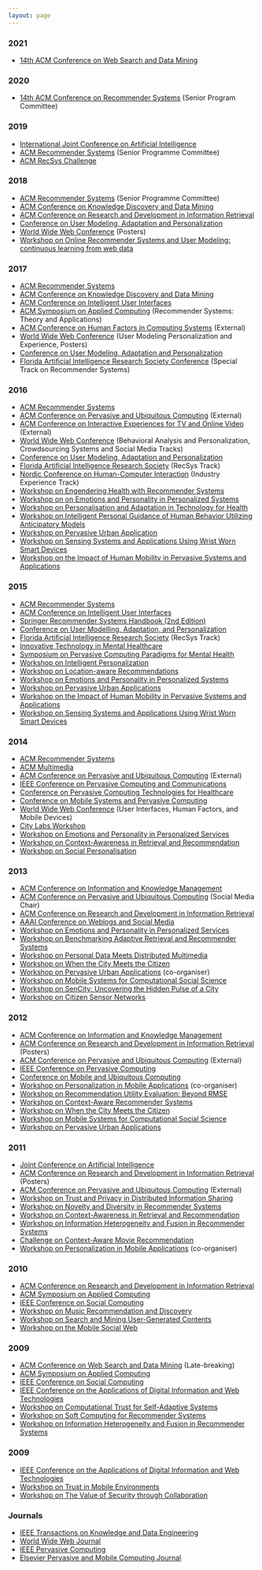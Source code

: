 ```yaml
---
layout: page
---
```


### 2021

* [14th ACM Conference on Web Search and Data Mining](http://www.wsdm-conference.org/2021/)


### 2020

* [14th ACM Conference on Recommender Systems](https://recsys.acm.org/recsys20/committees/#content-tab-1-1-tab) (Senior Program Committee)


### 2019

* [International Joint Conference on Artificial Intelligence](https://ijcai19.org/)
* [ACM Recommender Systems](https://recsys.acm.org/recsys19/) (Senior Programme Committee)
* [ACM RecSys Challenge](http://www.recsyschallenge.com/2019/)


### 2018

* [ACM Recommender Systems](https://recsys.acm.org/recsys18/) (Senior Programme Committee)
* [ACM Conference on Knowledge Discovery and Data Mining](http://www.kdd.org/kdd2018/) 
* [ACM Conference on Research and Development in Information Retrieval](http://sigir.org/sigir2018/)
* [Conference on User Modeling, Adaptation and Personalization](http://www.um.org/umap2018/)
* [World Wide Web Conference](https://www2018.thewebconf.org/) (Posters)
* [Workshop on Online Recommender Systems and User Modeling: continuous learning from web data](http://webesitix.inesctec.pt/orsum2018/index.php)


### 2017

* [ACM Recommender Systems](https://recsys.acm.org/recsys17/)
* [ACM Conference on Knowledge Discovery and Data Mining](http://www.kdd.org/kdd2017/)
* [ACM Conference on Intelligent User Interfaces](http://iui.acm.org/2017/)
* [ACM Symposium on Applied Computing](http://www.sigapp.org/sac/sac2017/) (Recommender Systems: Theory and Applications)
* [ACM Conference on Human Factors in Computing Systems](https://chi2017.acm.org/) (External)
* [World Wide Web Conference](http://www.www2017.com.au/) (User Modeling Personalization and Experience, Posters)
* [Conference on User Modeling, Adaptation and Personalization](http://www.um.org/umap2017/)
* [Florida Artificial Intelligence Research Society Conference](https://flairsrecsys.wordpress.com/) (Special Track on Recommender Systems)


### 2016

* [ACM Recommender Systems](http://recsys.acm.org/recsys16/)
* [ACM Conference on Pervasive and Ubiquitous Computing](http://ubicomp.org/ubicomp2016/) (External)
* [ACM Conference on Interactive Experiences for TV and Online Video](https://www.id.iit.edu/tvx2016/) (External)
* [World Wide Web Conference](http://www2016.ca) (Behavioral Analysis and Personalization, Crowdsourcing Systems and Social Media Tracks)
* [Conference on User Modeling, Adaptation and Personalization](http://www.um.org/umap2016/)
* [Florida Artificial Intelligence Research Society](http://www.flairs-29.info/) (RecSys Track)
* [Nordic Conference on Human-Computer Interaction](http://www.nordichi2016.org/) (Industry Experience Track)
* [Workshop on Engendering Health with Recommender Systems](https://recsys.acm.org/recsys16/healthrecsys)
* [Workshop on on Emotions and Personality in Personalized Systems](https://empire2016recsys.wordpress.com/)
* [Workshop on Personalisation and Adaptation in Technology for Health](http://pathworkshop.com/)
* [Workshop on Intelligent Personal Guidance of Human Behavior Utilizing Anticipatory Models](https://smarticipation.wordpress.com/)
* [Workshop on Pervasive Urban Application](http://cpemis.eng.cmu.ac.th/~santi/purba2016/)
* [Workshop on Sensing Systems and Applications Using Wrist Worn Smart Devices](https://sites.google.com/site/wristsenseworkshop2016/)
* [Workshop on the Impact of Human Mobility in Pervasive Systems and Applications](http://vecchio.iet.unipi.it/permoby/)


### 2015

* [ACM Recommender Systems](http://recsys.acm.org/recsys15/)
* [ACM Conference on Intelligent User Interfaces](http://iui.acm.org/2015/)
* [Springer Recommender Systems Handbook (2nd Edition)](http://www.springer.com/computer/ai/book/978-0-387-85819-7)
* [Conference on User Modelling, Adaptation, and Personalization](http://umap2015.com/)
* [Florida Artificial Intelligence Research Society](https://sites.google.com/a/uncc.edu/flairs-2015-recsys-special-track/) (RecSys Track)
* [Innovative Technology in Mental Healthcare](http://inmed-16.kes.org/cmsISdisplay.php)
* [Symposium on Pervasive Computing Paradigms for Mental Health](http://mindcaresymposium.org/2015/show/home)
* [Workshop on Intelligent Personalization](http://ls13-www.cs.uni-dortmund.de/homepage/ip2015/index.shtml)
* [Workshop on Location-aware Recommendations](http://www.ec.tuwien.ac.at/LocalRec2015/)
* [Workshop on Emotions and Personality in Personalized Systems](https://empire2015recsys.wordpress.com/)
* [Workshop on Pervasive Urban Applications](http://cpemis.eng.cmu.ac.th/~santi/purba2015/)
* [Workshop on the Impact of Human Mobility in Pervasive Systems and Applications](http://vecchio.iet.unipi.it/permoby/)
* [Workshop on Sensing Systems and Applications Using Wrist Worn Smart Devices](https://sites.google.com/site/wristsenseworkshop2015/)


### 2014

* [ACM Recommender Systems](http://recsys.acm.org/recsys14/)
* [ACM Multimedia](http://www.acmmm.org/2014/)
* [ACM Conference on Pervasive and Ubiquitous Computing](http://ubicomp.org/ubicomp2014/) (External)
* [IEEE Conference on Pervasive Computing and Communications](http://www.percom.org/)
* [Conference on Pervasive Computing Technologies for Healthcare](http://pervasivehealth.org/2014/show/home)
* [Conference on Mobile Systems and Pervasive Computing](http://cs-conferences.acadiau.ca/mobispc-14/)
* [World Wide Web Conference](http://www2014.kr/) (User Interfaces, Human Factors, and Mobile Devices)
* [City Labs Workshop](http://researcher.ibm.com/researcher/view_group.php?id=5508)
* [Workshop on Emotions and Personality in Personalized Services](http://empire2014.wordpress.com/)
* [Workshop on Context-Awareness in Retrieval and Recommendation](http://carr-workshop.org/)
* [Workshop on Social Personalisation](http://columbus.exp.sis.pitt.edu/sp2014/)


### 2013

* [ACM Conference on Information and Knowledge Management](http://www.cikm2013.org)
* [ACM Conference on Pervasive and Ubiquitous Computing](http://www.ubicomp.org/ubicomp2013/) (Social Media Chair)
* [ACM Conference on Research and Development in Information Retrieval](http://sigir2013.ie/)
* [AAAI Conference on Weblogs and Social Media](http://www.icwsm.org/2013/index.php)
* [Workshop on Emotions and Personality in Personalized Services](http://empire2013.wordpress.com/)
* [Workshop on Benchmarking Adaptive Retrieval and Recommender Systems](http://www.bars-workshop.org/)
* [Workshop on Personal Data Meets Distributed Multimedia](http://pdm2.media.mit.edu/)
* [Workshop on When the City Meets the Citizen](http://researcher.watson.ibm.com/researcher/view_project.php?id=4394)
* [Workshop on Pervasive Urban Applications](http://www.cl.cam.ac.uk/events/purba2013/) (co-organiser)
* [Workshop on Mobile Systems for Computational Social Science](http://events.cs.bham.ac.uk/MCSS2013/)
* [Workshop on SenCity: Uncovering the Hidden Pulse of a City](https://sites.google.com/site/sencity13)
* [Workshop on Citizen Sensor Networks](http://nin.site.ac.upc.edu/citisen2013/index.html)


### 2012

* [ACM Conference on Information and Knowledge Management](http://www.cikm2012.org/)
* [ACM Conference on Research and Development in Information Retrieval](http://sigir.org/sigir2012/) (Posters)
* [ACM Conference on Pervasive and Ubiquitous Computing](http://www.ubicomp.org/ubicomp2012/) (External)
* [IEEE Conference on Pervasive Computing](http://www.percom.org/)
* [Conference on Mobile and Ubiquitous Computing](http://mobiquitous.org/2012/show/home)
* [Workshop on Personalization in Mobile Applications](http://pema2012.cs.ucl.ac.uk) (co-organiser)
* [Workshop on Recommendation Utility Evaluation: Beyond RMSE](http://ir.ii.uam.es/rue2012/)
* [Workshop on Context-Aware Recommender Systems](http://cars-workshop.org/)
* [Workshop on When the City Meets the Citizen](https://researcher.ibm.com/researcher/view_project.php?id=2983)
* [Workshop on Mobile Systems for Computational Social Science](ttp://www.cl.cam.ac.uk/conference/mcss2012/)
* [Workshop on Pervasive Urban Applications](http://www-05.ibm.com/ie/dublinresearchlab/purba/)


### 2011

* [Joint Conference on Artificial Intelligence](http://ijcai-11.iiia.csic.es/)
* [ACM Conference on Research and Development in Information Retrieval](http://www.sigir2011.org/) (Posters)
* [ACM Conference on Pervasive and Ubiquitous Computing](http://www.ubicomp.org/ubicomp2011/) (External)
* [Workshop on Trust and Privacy in Distributed Information Sharing](http://sites.google.com/site/tpdis2011/)
* [Workshop on Novelty and Diversity in Recommender Systems](http://ir.ii.uam.es/divers2011/)
* [Workshop on Context-Awareness in Retrieval and Recommendation](http://www.dai-labor.de/carr2011/)
* [Workshop on Information Heterogeneity and Fusion in Recommender Systems](http://ir.ii.uam.es/hetrec2011/index.html)
* [Challenge on Context-Aware Movie Recommendation](http://2011.camrachallenge.com/)
* [Workshop on Personalization in Mobile Applications](http://pema2011.cs.ucl.ac.uk) (co-organiser)


### 2010

* [ACM Conference on Research and Development in Information Retrieval](http://www.sigir2010.org/)
* [ACM Symposium on Applied Computing](http://www.trustcomp.org/treck/)
* [IEEE Conference on Social Computing](http://iisocialcom.org/conference/socialcom2010/index.html)
* [Workshop on Music Recommendation and Discovery](http://womrad.org/)
* [Workshop on Search and Mining User-Generated Contents](http://labs.brainsins.com/events/smuc2010/)
* [Workshop on the Mobile Social Web](http://thesocialmobileweb.org/index.html)


### 2009

* [ACM Conference on Web Search and Data Mining](http://www.wsdm2009.org/) (Late-breaking)
* [ACM Symposium on Applied Computing](http://www.trustcomp.org/treck/proceedings09.htm)
* [IEEE Conference on Social Computing](http://cse.stfx.ca/~socialcom09/)
* [IEEE Conference on the Applications of Digital Information and Web Technologies](http://www.dirf.org/diwt2009/)
* [Workshop on Computational Trust for Self-Adaptive Systems](http://www.iaria.org/conferences2009/SELFTRUST.html)
* [Workshop on Soft Computing for Recommender Systems](http://www.cwi.ugent.be/isda2009/index.php)
* [Workshop on Information Heterogeneity and Fusion in Recommender Systems](http://ir.ii.uam.es/hetrec2010/index.html)


### 2009

* [IEEE Conference on the Applications of Digital Information and Web Technologies](http://www.dirf.org/diwt2008/)
* [Workshop on Trust in Mobile Environments](http://time08.cs.ucl.ac.uk)
* [Workshop on The Value of Security through Collaboration](http://www.secoval.org/)


### Journals

* [IEEE Transactions on Knowledge and Data Engineering](http://www.computer.org/tkde/)
* [World Wide Web Journal](http://www.springer.com/computer/database+management+&+information+retrieval/journal/11280)
* [IEEE Pervasive Computing](http://www.computer.org/web/computingnow/pervasivecomputing)
* [Elsevier Pervasive and Mobile Computing Journal](http://www.elsevier.com/wps/find/journaldescription.cws_home/704220/description#description)


